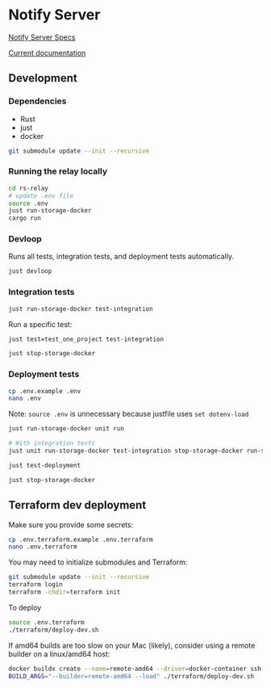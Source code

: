 # Notify Server


[Notify Server Specs](https://docs.walletconnect.com/2.0/specs/servers/notify/notify-server-api)

[Current documentation](https://docs.walletconnect.com/2.0/specs/servers/notify/notify-server-api)



## Development

### Dependencies

- Rust
- just
- docker

```bash
git submodule update --init --recursive
```

### Running the relay locally

```bash
cd rs-relay
# update .env file
source .env
just run-storage-docker
cargo run
```

### Devloop

Runs all tests, integration tests, and deployment tests automatically.

```bash
just devloop
```

### Integration tests

```bash
just run-storage-docker test-integration
```

Run a specific test:

```bash
just test=test_one_project test-integration
```

```bash
just stop-storage-docker
```

### Deployment tests

```bash
cp .env.example .env
nano .env
```

Note: `source .env` is unnecessary because justfile uses `set dotenv-load`

```bash
just run-storage-docker unit run

# With integration tests
just unit run-storage-docker test-integration stop-storage-docker run-storage-docker run
```

```bash
just test-deployment
```

```bash
just stop-storage-docker
```

## Terraform dev deployment

Make sure you provide some secrets:

```bash
cp .env.terraform.example .env.terraform
nano .env.terraform
```

You may need to initialize submodules and Terraform:

```bash
git submodule update --init --recursive
terraform login
terraform -chdir=terraform init
```

To deploy

```bash
source .env.terraform
./terraform/deploy-dev.sh
```

If amd64 builds are too slow on your Mac (likely), consider using a remote builder on a linux/amd64 host:

```bash
docker buildx create --name=remote-amd64 --driver=docker-container ssh://<my-amd64-host>
BUILD_ARGS="--builder=remote-amd64 --load" ./terraform/deploy-dev.sh
```
